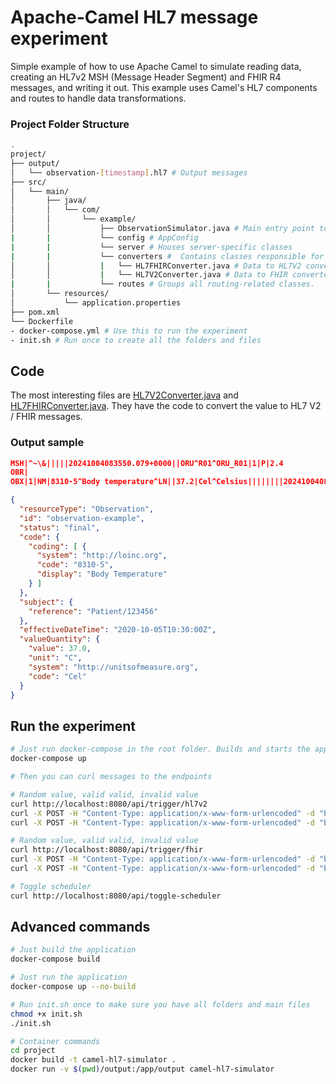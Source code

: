 # Apache-Camel HL7 message experiment

Simple example of how to use Apache Camel to simulate reading data, creating an HL7v2 MSH (Message Header Segment) and FHIR R4 messages, and writing it out. This example uses Camel's HL7 components and routes to handle data transformations.

### Project Folder Structure

```bash
.
project/
├── output/
│   └── observation-[timestamp].hl7 # Output messages
├── src/
│   └── main/
│       ├── java/
│       │   └── com/
│       │       └── example/
│       │           ├── ObservationSimulator.java # Main entry point to application
|       |           └── config # AppConfig
|       |           └── server # Houses server-specific classes
|       |           └── converters #  Contains classes responsible for data conversion.
│       │           |   └── HL7FHIRConverter.java # Data to HL7V2 converter
│       │           |   └── HL7V2Converter.java # Data to FHIR converter
|       |           └── routes # Groups all routing-related classes.
│       └── resources/
│           └── application.properties
├── pom.xml
└── Dockerfile
- docker-compose.yml # Use this to run the experiment
- init.sh # Run once to create all the folders and files
```

## Code

The most interesting files are [HL7V2Converter.java](src/main/java/com/example/HL7V2Converter.java) and [HL7FHIRConverter.java](src/main/java/com/example/HL7FHIRConverter.java). They have the code to convert the value to HL7 V2 / FHIR messages.

### Output sample

```json
MSH|^~\&|||||20241004083550.079+0000||ORU^R01^ORU_R01|1|P|2.4
OBR|
OBX|1|NM|8310-5^Body temperature^LN||37.2|Cel^Celsius||||||||20241004083550
```

```json
{
  "resourceType": "Observation",
  "id": "observation-example",
  "status": "final",
  "code": {
    "coding": [ {
      "system": "http://loinc.org",
      "code": "8310-5",
      "display": "Body Temperature"
    } ]
  },
  "subject": {
    "reference": "Patient/123456"
  },
  "effectiveDateTime": "2020-10-05T10:30:00Z",
  "valueQuantity": {
    "value": 37.0,
    "unit": "C",
    "system": "http://unitsofmeasure.org",
    "code": "Cel"
  }
}
```

## Run the experiment

```bash
# Just run docker-compose in the root folder. Builds and starts the application
docker-compose up

# Then you can curl messages to the endpoints

# Random value, valid valid, invalid value
curl http://localhost:8080/api/trigger/hl7v2
curl -X POST -H "Content-Type: application/x-www-form-urlencoded" -d "bodyTemp=37.5" http://localhost:8080/api/trigger/hl7v2
curl -X POST -H "Content-Type: application/x-www-form-urlencoded" -d "bodyTemp=43.0" http://localhost:8080/api/trigger/hl7v2

# Random value, valid valid, invalid value
curl http://localhost:8080/api/trigger/fhir
curl -X POST -H "Content-Type: application/x-www-form-urlencoded" -d "bodyTemp=37.5" http://localhost:8080/api/trigger/fhir
curl -X POST -H "Content-Type: application/x-www-form-urlencoded" -d "bodyTemp=43.0" http://localhost:8080/api/trigger/fhir

# Toggle scheduler
curl http://localhost:8080/api/toggle-scheduler
```

## Advanced commands

```bash
# Just build the application
docker-compose build

# Just run the application
docker-compose up --no-build
```

```bash
# Run init.sh once to make sure you have all folders and main files
chmod +x init.sh
./init.sh
```

```bash
# Container commands
cd project
docker build -t camel-hl7-simulator .
docker run -v $(pwd)/output:/app/output camel-hl7-simulator
```

